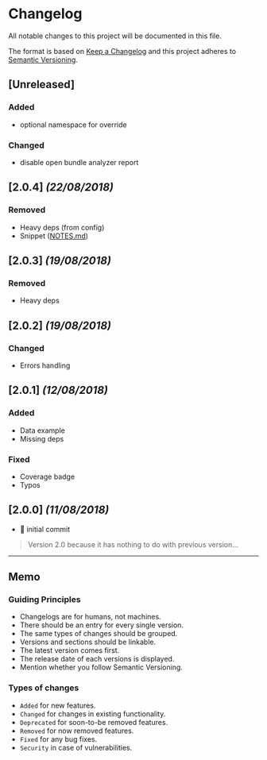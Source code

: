 # Changelog

All notable changes to this project will be documented in this file.

The format is based on [Keep a Changelog](http://keepachangelog.com/en/1.0.0/)
and this project adheres to [Semantic Versioning](http://semver.org/spec/v2.0.0.html).

## [Unreleased]

### Added

- optional namespace for override

### Changed

- disable open bundle analyzer report

## [2.0.4] _(22/08/2018)_

### Removed

- Heavy deps (from config)
- Snippet ([NOTES.md](NOTES.md))

## [2.0.3] _(19/08/2018)_

### Removed

- Heavy deps

## [2.0.2] _(19/08/2018)_

### Changed

- Errors handling

## [2.0.1] _(12/08/2018)_

### Added

- Data example
- Missing deps

### Fixed

- Coverage badge
- Typos

## [2.0.0] _(11/08/2018)_

- :tada: initial commit

> Version 2.0 because it has nothing to do with previous version…

---

## Memo

### Guiding Principles

- Changelogs are for humans, not machines.
- There should be an entry for every single version.
- The same types of changes should be grouped.
- Versions and sections should be linkable.
- The latest version comes first.
- The release date of each versions is displayed.
- Mention whether you follow Semantic Versioning.

### Types of changes

- `Added` for new features.
- `Changed` for changes in existing functionality.
- `Deprecated` for soon-to-be removed features.
- `Removed` for now removed features.
- `Fixed` for any bug fixes.
- `Security` in case of vulnerabilities.
